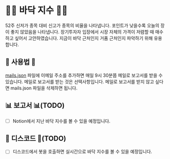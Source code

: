 # 🦶🏻 바닥 지수 🦶🏻
52주 신저가 종목 대비 신고가 종목의 비율을 나타냅니다. 포인트가 낮을수록 오늘의 장이 좋지 않았음을 나타냅니다. 장기투자자 입장에서 시장 자체의 가격이 저렴할 때 매수하고 싶어서 고안하였습니다. 지금이 바닥 근처인지 거품 근처인지 파악하기 위해 유용합니다.

## 📄 사용법 📄
[mails.json](mails.json) 파일에 이메일 주소를 추가하면 매일 9시 30분쯤 메일로 보고서를 받을 수 있습니다. 메일로 보고서를 받는 것은 선택사항입니다. 메일로 보고서를 받지 않고 싶다면 mails.json 파일을 삭제하면 됩니다.

## 📊 보고서 📊(TODO)
- [ ] Notion에서 지난 바닥 지수를 볼 수 있을 예정입니다.

## 👾 디스코드 👾(TODO)
- [ ] 디스코드에서 봇을 호출하면 실시간으로 바닥 지수를 볼 수 있을 예정입니다.